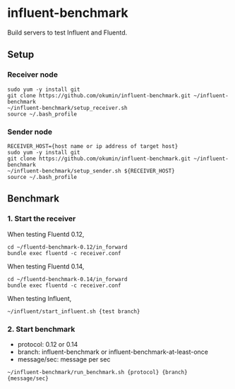 # influent-benchmark

Build servers to test Influent and Fluentd.

## Setup

### Receiver node

```
sudo yum -y install git
git clone https://github.com/okumin/influent-benchmark.git ~/influent-benchmark
~/influent-benchmark/setup_receiver.sh
source ~/.bash_profile
```

### Sender node

```
RECEIVER_HOST={host name or ip address of target host}
sudo yum -y install git
git clone https://github.com/okumin/influent-benchmark.git ~/influent-benchmark
~/influent-benchmark/setup_sender.sh ${RECEIVER_HOST}
source ~/.bash_profile
```

## Benchmark

### 1. Start the receiver

When testing Fluentd 0.12,

```
cd ~/fluentd-benchmark-0.12/in_forward
bundle exec fluentd -c receiver.conf
```

When testing Fluentd 0.14,

```
cd ~/fluentd-benchmark-0.14/in_forward
bundle exec fluentd -c receiver.conf
```

When testing Influent,

```
~/influent/start_influent.sh {test branch}
```

### 2. Start benchmark

* protocol: 0.12 or 0.14
* branch: influent-benchmark or influent-benchmark-at-least-once
* message/sec: message per sec

```
~/influent-benchmark/run_benchmark.sh {protocol} {branch} {message/sec}
```
